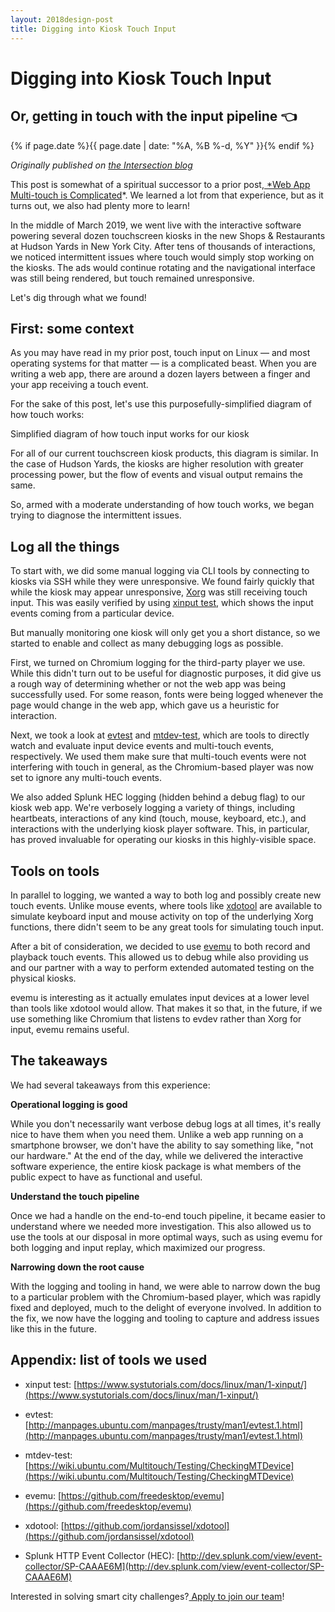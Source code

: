 ```yaml
---
layout: 2018design-post
title: Digging into Kiosk Touch Input
---
```


# Digging into Kiosk Touch Input

## Or, getting in touch with the input pipeline 👈

{% if page.date %}{{ page.date | date: "%A, %B %-d, %Y" }}{% endif %}

*Originally published on [the Intersection blog](https://ixn.intersection.com/digging-into-kiosk-touch-input-2779bcad7f5b)*

This post is somewhat of a spiritual successor to a prior post,[ *Web App Multi-touch is Complicated](https://ixn.intersection.com/web-app-multi-touch-is-complicated-16e1db2b29ba)*. We learned a lot from that experience, but as it turns out, we also had plenty more to learn!

In the middle of March 2019, we went live with the interactive software powering several dozen touchscreen kiosks in the new Shops & Restaurants at Hudson Yards in New York City. After tens of thousands of interactions, we noticed intermittent issues where touch would simply stop working on the kiosks. The ads would continue rotating and the navigational interface was still being rendered, but touch remained unresponsive.

Let's dig through what we found!

## First: some context

As you may have read in my prior post, touch input on Linux — and most operating systems for that matter — is a complicated beast. When you are writing a web app, there are around a dozen layers between a finger and your app receiving a touch event.

For the sake of this post, let's use this purposefully-simplified diagram of how touch works:

<div class="center width70"><amp-img src="/images/posts/2019-05-02_1.png" width="1600" height="1371" alt="Simplified diagram of how touch input works for our kiosk" layout="responsive"></amp-img></div>
<figcaption class="center">Simplified diagram of how touch input works for our kiosk</figcaption>

For all of our current touchscreen kiosk products, this diagram is similar. In the case of Hudson Yards, the kiosks are higher resolution with greater processing power, but the flow of events and visual output remains the same.

So, armed with a moderate understanding of how touch works, we began trying to diagnose the intermittent issues.

## Log all the things

To start with, we did some manual logging via CLI tools by connecting to kiosks via SSH while they were unresponsive. We found fairly quickly that while the kiosk may appear unresponsive, [Xorg](https://www.x.org/wiki/) was still receiving touch input. This was easily verified by using [xinput test](https://www.systutorials.com/docs/linux/man/1-xinput/), which shows the input events coming from a particular device.

But manually monitoring one kiosk will only get you a short distance, so we started to enable and collect as many debugging logs as possible.

First, we turned on Chromium logging for the third-party player we use. While this didn't turn out to be useful for diagnostic purposes, it did give us a rough way of determining whether or not the web app was being successfully used. For some reason, fonts were being logged whenever the page would change in the web app, which gave us a heuristic for interaction.

Next, we took a look at [evtest](http://manpages.ubuntu.com/manpages/trusty/man1/evtest.1.html) and [mtdev-test](https://wiki.ubuntu.com/Multitouch/Testing/CheckingMTDevice), which are tools to directly watch and evaluate input device events and multi-touch events, respectively. We used them make sure that multi-touch events were not interfering with touch in general, as the Chromium-based player was now set to ignore any multi-touch events.

We also added Splunk HEC logging (hidden behind a debug flag) to our kiosk web app. We're verbosely logging a variety of things, including heartbeats, interactions of any kind (touch, mouse, keyboard, etc.), and interactions with the underlying kiosk player software. This, in particular, has proved invaluable for operating our kiosks in this highly-visible space.

## Tools on tools

In parallel to logging, we wanted a way to both log and possibly create new touch events. Unlike mouse events, where tools like [xdotool](https://github.com/jordansissel/xdotool) are available to simulate keyboard input and mouse activity on top of the underlying Xorg functions, there didn't seem to be any great tools for simulating touch input.

After a bit of consideration, we decided to use [evemu](https://github.com/freedesktop/evemu) to both record and playback touch events. This allowed us to debug while also providing us and our partner with a way to perform extended automated testing on the physical kiosks.

evemu is interesting as it actually emulates input devices at a lower level than tools like xdotool would allow. That makes it so that, in the future, if we use something like Chromium that listens to evdev rather than Xorg for input, evemu remains useful.

## The takeaways

We had several takeaways from this experience:

**Operational logging is good**

While you don't necessarily want verbose debug logs at all times, it's really nice to have them when you need them. Unlike a web app running on a smartphone browser, we don't have the ability to say something like, "not our hardware." At the end of the day, while we delivered the interactive software experience, the entire kiosk package is what members of the public expect to have as functional and useful.

**Understand the touch pipeline**

Once we had a handle on the end-to-end touch pipeline, it became easier to understand where we needed more investigation. This also allowed us to use the tools at our disposal in more optimal ways, such as using evemu for both logging and input replay, which maximized our progress.

**Narrowing down the root cause**

With the logging and tooling in hand, we were able to narrow down the bug to a particular problem with the Chromium-based player, which was rapidly fixed and deployed, much to the delight of everyone involved. In addition to the fix, we now have the logging and tooling to capture and address issues like this in the future.

## Appendix: list of tools we used

* xinput test: [https://www.systutorials.com/docs/linux/man/1-xinput/](https://www.systutorials.com/docs/linux/man/1-xinput/)

* evtest: [http://manpages.ubuntu.com/manpages/trusty/man1/evtest.1.html](http://manpages.ubuntu.com/manpages/trusty/man1/evtest.1.html)

* mtdev-test: [https://wiki.ubuntu.com/Multitouch/Testing/CheckingMTDevice](https://wiki.ubuntu.com/Multitouch/Testing/CheckingMTDevice)

* evemu: [https://github.com/freedesktop/evemu](https://github.com/freedesktop/evemu)

* xdotool: [https://github.com/jordansissel/xdotool](https://github.com/jordansissel/xdotool)

* Splunk HTTP Event Collector (HEC): [http://dev.splunk.com/view/event-collector/SP-CAAAE6M](http://dev.splunk.com/view/event-collector/SP-CAAAE6M)

Interested in solving smart city challenges?[ Apply to join our team](https://rebrand.ly/ixnjobsmedium)!